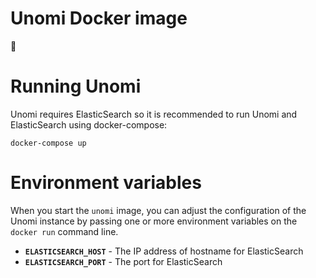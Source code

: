 # Unomi Docker image
:construction:

# Running Unomi
Unomi requires ElasticSearch so it is recommended to run Unomi and ElasticSearch using docker-compose:
```
docker-compose up
```
# Environment variables

When you start the `unomi` image, you can adjust the configuration of the Unomi instance by passing one or more environment variables on the `docker run` command line.

- **`ELASTICSEARCH_HOST`** - The IP address of hostname for ElasticSearch
- **`ELASTICSEARCH_PORT`** - The port for ElasticSearch
